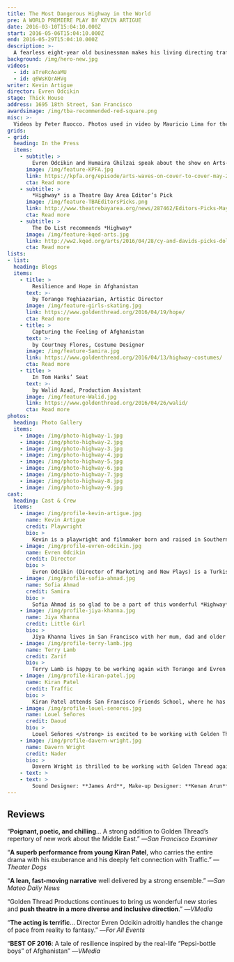 ```yaml
---
title: The Most Dangerous Highway in the World
pre: A WORLD PREMIERE PLAY BY KEVIN ARTIGUE
date: 2016-03-10T15:04:10.000Z
start: 2016-05-06T15:04:10.000Z
end: 2016-05-29T15:04:10.000Z
description: >-
  A fearless eight-year old businessman makes his living directing traffic with a soda bottle on the highway connecting Jalalabad to Kabul. Soldiers, accidents, and ghosts are no match for this little fighter with a knack for surviving the toughest challenges. Inspired by a [New York Times](http://www.nytimes.com/2012/10/14/world/asia/afghan-boys-eke-living-amid-peril-at-gorge.html?_r=1) article about the real-life “Pepsi bottle boys” of Afghanistan, this poetic play introduces an up-and-coming writer of great promise.<br /><br />Kevin Artigue is a graduate of Public Theater’s prestigious Emerging Writers Group and the first playwright of non-Middle Eastern descent to be produced on the Golden Thread mainstage. He has been developing this play with Golden Thread for three years, including as part of the 2014 National New Play Network’s showcase.
background: /img/hero-new.jpg
videos:
  - id: aTreRcAoaMU
  - id: q6WsKQrAHVg
writer: Kevin Artigue
director: Evren Odcikin
stage: Thick House
address: 1695 18th Street, San Francisco
awardsimage: /img/tba-recommended-red-square.png
misc: >-
  Videos by Peter Ruocco. Photos used in video by Mauricio Lima for the New York Times and Zalmai Ahad.
grids:
- grid:
  heading: In the Press
  items:
    - subtitle: >
        Evren Odcikin and Humaira Ghilzai speak about the show on Arts-Waves on KPFA
      image: /img/feature-KPFA.jpg
      link: https://kpfa.org/episode/arts-waves-on-cover-to-cover-may-2-2016/
      cta: Read more
    - subtitle: >
        *Highway* is a Theatre Bay Area Editor’s Pick
      image: /img/feature-TBAEditorsPicks.png
      link: http://www.theatrebayarea.org/news/287462/Editors-Picks-May-2016.htm
      cta: Read more
    - subtitle: >
        The Do List recommends *Highway*
      image: /img/feature-kqed-arts.jpg
      link: http://ww2.kqed.org/arts/2016/04/28/cy-and-davids-picks-dollar-brand-20-years-of-beethoven-and-getting-a-bleach-job/
      cta: Read more
lists:
- list:
  heading: Blogs
  items:
    - title: >
        Resilience and Hope in Afghanistan
      text: >-
        by Torange Yeghiazarian, Artistic Director
      image: /img/feature-girls-skating.jpg
      link: https://www.goldenthread.org/2016/04/19/hope/
      cta: Read more
    - title: >
        Capturing the Feeling of Afghanistan
      text: >-
        by Courtney Flores, Costume Designer
      image: /img/feature-Samira.jpg
      link: https://www.goldenthread.org/2016/04/13/highway-costumes/
      cta: Read more
    - title: >
        In Tom Hanks’ Seat
      text: >-
        by Walid Azad, Production Assistant
      image: /img/feature-Walid.jpg
      link: https://www.goldenthread.org/2016/04/26/walid/
      cta: Read more
photos:
  heading: Photo Gallery
  items:
    - image: /img/photo-highway-1.jpg
    - image: /img/photo-highway-2.jpg
    - image: /img/photo-highway-3.jpg
    - image: /img/photo-highway-4.jpg
    - image: /img/photo-highway-5.jpg
    - image: /img/photo-highway-6.jpg
    - image: /img/photo-highway-7.jpg
    - image: /img/photo-highway-8.jpg
    - image: /img/photo-highway-9.jpg
cast:
  heading: Cast & Crew
  items:
    - image: /img/profile-kevin-artigue.jpg
      name: Kevin Artigue
      credit: Playwright
      bio: >
        Kevin is a playwright and filmmaker born and raised in Southern California and based in New York City. He’s currently a member of the 2016 Interstate 73 Writers Group, and formerly part of the Public Theater’s 2014-2015 Emerging Writers Group, where he developed his newest play, *The Forcings*. His plays have been presented and developed with The Public Theater, the National New Play Network (*Dangerous Highway*), New York Theater Workshop, Theatre of NOTE, the Playwrights Foundation, Great Plains Theatre Conference, Yale Cabaret, Iowa New Play Festival, Golden Thread, and the Playwrights’ Center in Minneapolis. A graduate of the Iowa Playwrights Workshop, Kevin was awarded a Provost’s Visiting Writer Fellowship at the University of Iowa, where he taught creative writing.
    - image: /img/profile-evren-odcikin.jpg
      name: Evren Odcikin
      credit: Director
      bio: >
        Evren Odcikin (Director of Marketing and New Plays) is a Turkish-American director based in San Francisco and the Director New Plays & Marketing for Golden Thread Productions since 2015 where he has been an artistic associate since 2005. For Golden Thread, he directed the premieres of Yussef El Guindi’s LANGUAGE ROOMS, in San Francisco and Los Angeles Theater Center (critic’s pick for LOS ANGELES TIMES), Mona Mansour’s URGE FOR GOING, Denmo Ibrahim’s ECSTASY | A WATERFABLE, as well as short plays by El Guindi, E.H. Benedict, Ken Kaissar, Ignacio Zulueta as part of ReOrient Festivals. For the company, he leads all new play development activities, including the annual new play reading series New Threads, assists in season selection, and helps produce the mainstage season including the biennial ReOrient Festival. His other credits include the world premiere of Christopher Chen’s MUTT: LET’S ALL TALK ABOUT RACE at Impact Theatre and Ferocious Lotus (“Top New Play of 2014”, Theater Dogs); the world premiere of Frances Ya-Chu Cowhig’s 410-GONE (Production Notebook feature in AMERICAN THEATRE MAGAZINE) and the West Coast premiere of Jonas Hassen Khemiri’s INVASION! for Crowded Fire; his adaptation of Plautus’s THE BRAGGART SOLDIER, OR MAJOR BLOWHARD for Custom Made Theatre Company (Theatre Bay Area Awards Recommended Production, four Bay Area Theatre Critics’ Circle (BATCC) nominations including best director); THE OLDEST PROFESSION (two BATCC nominations) and MACHINAL (three BATCC Award nominations including best director and best production) for Brava Theater Center. A graduate of Princeton University, Evren was awarded the 2015 National Director’s Fellowship by O’Neill Theater Center, National New Plays Network, the Kennedy Center, and SDCF; the 2013 TITAN Award for Directors by Theatre Bay Area; and selected as an Emerging Theatre Leader by TCG for their American Express Leadership Bootcamp. [odcikin.com](http://odcikin.com)
    - image: /img/profile-sofia-ahmad.jpg
      name: Sofia Ahmad
      credit: Samira
      bio: >
        Sofia Ahmad is so glad to be a part of this wonderful *Highway* team; many thanks to Evren, Kevin and Torange! Previously with Golden Thread: *Isfahan Blues* and *Love Missile*. Other Bay Area credits include: Alecto in *Just Deserts* (Those Women Productions); Bianca/Lodovico in *Othello* (Arabian Shakespeare Festival); Julia in *Two Gentlemen of Verona*, Luciana in *Comedy of Errors*, Hero in *Much Ado About Nothing* (San Francisco Shakespeare Festival); Poppaea/Octavia in *Nero*, Delilah in *The Black Eyed* (Magic Theatre); Regan in *King Lear*, Phebe in *As You Like It* (Santa Cruz Shakespeare Festival); Cressida in *Troilus & Cressida* (Pacific Repertory Theater); San Jose Stage; Shotgun Players; Bay Area Playwrights Festival; New Conservatory Theater. She is a graduate of NYU’s Tisch School of the Arts and a proud member of AEA and SAG-AFTRA.
    - image: /img/profile-jiya-khanna.jpg
      name: Jiya Khanna
      credit: Little Girl
      bio: >
        Jiya Khanna lives in San Francisco with her mum, dad and older brother.  She attends the San Francisco Friends School, where her favorite subjects are math and science.<br /><br />She is excited and extremely proud to make her professional acting debut with Golden Thread Productions in <em>The Most Dangerous Highway in the World.</em> As the comedian of the family, she has gravitated to the stage from an early age.  She has performed at Stanford University as a dancer in a professional dance group as well playing lead vocals and guitar with the San Francisco Rock Project.<br /><br />Jiya&#8217;s other passions include fashion, most notably in sewing her own outfits, as well as photography focused around urban city skylines and alternative perspectives on everyday objects. You can follow her work on Instagram at @cityonthebay.
    - image: /img/profile-terry-lamb.jpg
      name: Terry Lamb
      credit: Zarif
      bio: >
        Terry Lamb is happy to be working again with Torange and Evren and the rest of the Golden Thread team. He performed previously in Golden Thread’s <em>Urge for Going, Language Rooms,</em> <em>Night Over Erzinga, </em>and<em> The Deep Cut.  </em>He has also acted with Magic Theatre (<em>Fred’s Diner, The Film Society</em>, <em>Aunt Dan and Lemon</em>, <em>Angel City</em>, and <em>Breaking the Code),</em> Central Works Ensemble (<em>Penelope’s Odyssey </em>and <em>Bird in the Hand</em>), Shotgun Players (<em>Bullrusher</em>), TheatreFirst (<em>Nathan the Wise, A Map of the World, </em>and <em>The Colour of Justice), </em>and Phoenix Theatre (<em>Assorted Domestic Emergencies).  </em>Other area theaters he has worked with include Aurora, Marin, New Conservatory, TheatreWorks, San Jose Stage, Pirandello Project, Shakespeare Santa Cruz, Geoffrey Chaucer, and San Francisco Mime Troupe. Terry is also a film/video producer and has a series of short films online called Encounters on Earth, which showcase the work of local actors and writers.
    - image: /img/profile-kiran-patel.jpg
      name: Kiran Patel
      credit: Traffic
      bio: >
        Kiran Patel attends San Francisco Friends School, where he has been an avid member of the theatre community. Kiran’s role in his school’s fourth grade production of <em>Hangtown</em> gave birth to his love and passion for acting. While in the fifth grade, Kiran played a lead comedic role in an after­school production about capitalism called <em>Corn Cobbers</em>, loosely based on Animal Farm. During the past summer, Kiran attended acting camp at the A.C.T. to further refine his skills. This fall, as a seventh grader, Kiran is in two plays: <em>A Midsummer Night’s Dream</em> and <em>Little Women</em>. His versatility is shown through the drastic differences in the demeanors of his characters. Puck is a playful and mischievous elf, while Brooke is a serious and level­headed tutor.
    - image: /img/profile-louel-senores.jpg
      name: Louel Señores
      credit: Daoud
      bio: >
        Louel Señores </strong> is excited to be working with Golden Thread Productions for the first time! You may have recently seen him in <em>Civil</em> (Quantum Dragon), <em>Sheherazade&#8217;s Last Tales</em> (PCSF), or <em>In Plain Sight </em>(Those Women Productions). Or you may have <em>not</em> seen him <em>less</em> recently when he stage managed <em>The Language Archive</em> and <em>Emilie</em> with Symmetry Theatre or with various shows at previous SF Fringe Festivals (<em>Ceremony</em>, <em>Babies: The Ultimate Birth Control,</em> <em>52 Letters</em>). When he&#8217;s not acting or stage managing, you may have run into him at the Aurora Theatre or The Marsh in Berkeley, where he House Manages, or in a diversity training workshop with Berkeley Interactive Theater, where he serves as company playwright. When Louel is not doing theater, you can often find him equipped with foam weapons, playing Amtgard or Jugger. Or maybe you&#8217;ve never seen him before? In that case, you can check out <a href="http://LouelSenores.com">LouelSenores.com</a>.
    - image: /img/profile-davern-wright.jpg
      name: Davern Wright
      credit: Nader
      bio: >
        Davern Wright is thrilled to be working with Golden Thread again. Acting credits include Marin Shakespeare Company, 42<sup>nd</sup> St. Moon, Ragged Wing Ensemble, Bindlestiff Studio, Douglas Morrison Theatre, Those Women Productions, and many others.  Writing credits include<em> Cratchit </em>(Best of Playground SF 2015; December 2014 Playground SF People’s Choice Award), <em>Would You Like the Can, Sir? </em>(January 2015 Playground SF People’s Choice Award), and <em>Something’s Wrong with Peter</em> (2011 Santa Fe Film Festival Official Selection).  He is a Playground SF Resident Playwright and winner of their 2015 Emerging Playwright Award. He has an M.F.A. in Film Production from the University of Southern California and a B.A. in Theatre from Williams College.  He currently teaches in the Motion Picture and Television department at the Academy of Art University in San Francisco.
    - text: > 
    - text: >
        Sound Designer: **James Ard**, Make-up Designer: **Kenan Arun**, Scenic Designer: **Kate Boyd**, Technical Director: **Dave Garner**, Production Coordinator: **Michael Cavanaugh**, Assistant Stage Manager: **Naseem Etemad**, Costume Designer: **Courtney Flores**, Cultural Consultant: **Humaira Ghilzai**, Stage Manager: **Marie Shell**, Fight Choreographer: **Carla Pantoja**, Properties Designer: **Lizabeth Stanley**, Acting Coach for young actors: **Valerie Weak**, Production Assistant: **Walid Azad**, Lighting Designer: **Cassie Barnes**
---
```


## Reviews

<p>&#8220;<strong>Poignant, poetic, and chilling</strong>&#8230; A strong addition to Golden Thread’s repertory of new work about the Middle East.&#8221; —<em>San Francisco Examiner</em> </p>
<p>&#8220;<strong>A superb performance from young Kiran Patel</strong>, who carries the entire drama with his exuberance and his deeply felt connection with Traffic.&#8221; —<em>Theater Dogs</em> </p>
<p>&#8220;<strong>A lean, fast-moving narrative</strong> well delivered by a strong ensemble.&#8221; —<em>San Mateo Daily News</em> </p>
<p>&#8220;Golden Thread Productions continues to bring us wonderful new stories and <strong>push theatre in a more diverse and inclusive direction</strong>.&#8221; —<em>VMedia</em></p>
<p>&#8220;<strong>The acting is terrific</strong>&#8230; Director Evren Odcikin adroitly handles the change of pace from reality to fantasy.&#8221; —<em>For All Events</em> </p>
<p>&#8220;<strong>BEST OF 2016</strong>: A tale of resilience inspired by the real-life “Pepsi-bottle boys” of Afghanistan&#8221; —<em>VMedia</em> </p>
